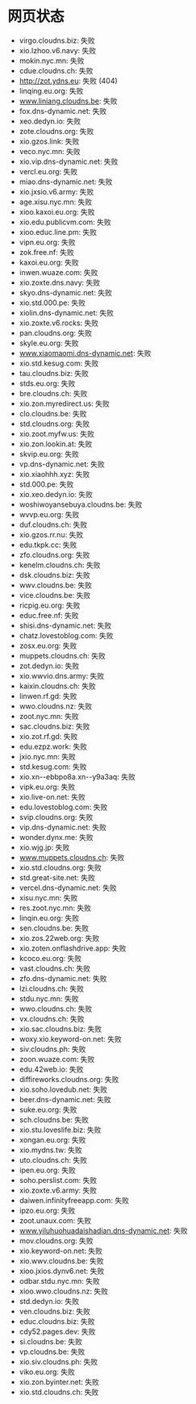 # 网页状态
- virgo.cloudns.biz: 失败
- xio.lzhoo.v6.navy: 失败
- mokin.nyc.mn: 失败
- cdue.cloudns.ch: 失败
- http://zot.ydns.eu: 失败 (404)
- linqing.eu.org: 失败
- www.liniang.cloudns.be: 失败
- fox.dns-dynamic.net: 失败
- xeo.dedyn.io: 失败
- zote.cloudns.org: 失败
- xio.gzos.link: 失败
- veco.nyc.mn: 失败
- xio.vip.dns-dynamic.net: 失败
- vercl.eu.org: 失败
- miao.dns-dynamic.net: 失败
- xio.jxsio.v6.army: 失败
- age.xisu.nyc.mn: 失败
- xioo.kaxoi.eu.org: 失败
- xio.edu.publicvm.com: 失败
- xioo.educ.line.pm: 失败
- vipn.eu.org: 失败
- zok.free.nf: 失败
- kaxoi.eu.org: 失败
- inwen.wuaze.com: 失败
- xio.zoxte.dns.navy: 失败
- skyo.dns-dynamic.net: 失败
- xio.std.000.pe: 失败
- xiolin.dns-dynamic.net: 失败
- xio.zoxte.v6.rocks: 失败
- pan.cloudns.org: 失败
- skyle.eu.org: 失败
- www.xiaomaomi.dns-dynamic.net: 失败
- xio.std.kesug.com: 失败
- tau.cloudns.biz: 失败
- stds.eu.org: 失败
- bre.cloudns.ch: 失败
- xio.zon.myredirect.us: 失败
- clo.cloudns.be: 失败
- std.cloudns.org: 失败
- xio.zoot.myfw.us: 失败
- xio.zon.lookin.at: 失败
- skvip.eu.org: 失败
- vp.dns-dynamic.net: 失败
- xio.xiaohhh.xyz: 失败
- std.000.pe: 失败
- xio.xeo.dedyn.io: 失败
- woshiwoyansebuya.cloudns.be: 失败
- wvvp.eu.org: 失败
- duf.cloudns.ch: 失败
- xio.gzos.rr.nu: 失败
- edu.tkpk.cc: 失败
- zfo.cloudns.org: 失败
- kenelm.cloudns.ch: 失败
- dsk.cloudns.biz: 失败
- wwv.cloudns.be: 失败
- vice.cloudns.be: 失败
- ricpig.eu.org: 失败
- educ.free.nf: 失败
- shisi.dns-dynamic.net: 失败
- chatz.lovestoblog.com: 失败
- zosx.eu.org: 失败
- muppets.cloudns.ch: 失败
- zot.dedyn.io: 失败
- xio.wwvio.dns.army: 失败
- kaixin.cloudns.ch: 失败
- linwen.rf.gd: 失败
- wwo.cloudns.nz: 失败
- zoot.nyc.mn: 失败
- sac.cloudns.biz: 失败
- xio.zot.rf.gd: 失败
- edu.ezpz.work: 失败
- jxio.nyc.mn: 失败
- std.kesug.com: 失败
- xio.xn--ebbpo8a.xn--y9a3aq: 失败
- vipk.eu.org: 失败
- xio.live-on.net: 失败
- edu.lovestoblog.com: 失败
- svip.cloudns.org: 失败
- vip.dns-dynamic.net: 失败
- wonder.dynx.me: 失败
- xio.wjg.jp: 失败
- www.muppets.cloudns.ch: 失败
- xio.std.cloudns.org: 失败
- std.great-site.net: 失败
- vercel.dns-dynamic.net: 失败
- xisu.nyc.mn: 失败
- res.zoot.nyc.mn: 失败
- linqin.eu.org: 失败
- sen.cloudns.be: 失败
- xio.zos.22web.org: 失败
- xio.zoten.onflashdrive.app: 失败
- kcoco.eu.org: 失败
- vast.cloudns.ch: 失败
- zfo.dns-dynamic.net: 失败
- lzi.cloudns.ch: 失败
- stdu.nyc.mn: 失败
- wwo.cloudns.ch: 失败
- vx.cloudns.ch: 失败
- xio.sac.cloudns.biz: 失败
- woxy.xio.keyword-on.net: 失败
- siv.cloudns.ph: 失败
- zoon.wuaze.com: 失败
- edu.42web.io: 失败
- diffireworks.cloudns.org: 失败
- xio.soho.lovedub.net: 失败
- beer.dns-dynamic.net: 失败
- suke.eu.org: 失败
- sch.cloudns.be: 失败
- xio.stu.loveslife.biz: 失败
- xongan.eu.org: 失败
- xio.mydns.tw: 失败
- uto.cloudns.ch: 失败
- ipen.eu.org: 失败
- soho.perslist.com: 失败
- xio.zoxte.v6.army: 失败
- daiwen.infinityfreeapp.com: 失败
- ipzo.eu.org: 失败
- zoot.unaux.com: 失败
- www.yiluhuohuadaishadian.dns-dynamic.net: 失败
- mov.cloudns.org: 失败
- xio.keyword-on.net: 失败
- xio.wwv.cloudns.be: 失败
- xioo.jxios.dynv6.net: 失败
- odbar.stdu.nyc.mn: 失败
- xioo.wwo.cloudns.nz: 失败
- std.dedyn.io: 失败
- ven.cloudns.biz: 失败
- educ.cloudns.biz: 失败
- cdy52.pages.dev: 失败
- si.cloudns.be: 失败
- vp.cloudns.be: 失败
- xio.siv.cloudns.ph: 失败
- viko.eu.org: 失败
- xio.zon.byinter.net: 失败
- xio.std.cloudns.ch: 失败
